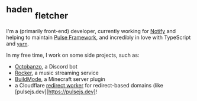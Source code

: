 <h1>
<sup>haden</sup>
<sub>fletcher</sub>
</h1>

I'm a (primarily front-end) developer, currently working for [Notify] and helping to maintain [Pulse Framework][pulse], and
incredibly in love with TypeScript and [`yarn`][yarn].

In my free time, I work on some side projects, such as:

- [Octobanzo], a Discord bot
- [Rocker], a music streaming service
- [BuildMode], a Minecraft server plugin
- a Cloudflare [redirect worker][redirect-worker] for redirect-based domains (like [pulsejs.dev][https://pulsejs.dev]!

[pulse]: https://pulsejs.dev

[Notify]: https://notify.me
[yarn]: https://classic.yarnpkg.com/en/
[Octobanzo]: https://github.com/octobanzo/octobanzo
[Rocker]: https://github.com/rockerapp
[BuildMode]: https://github.com/hadenpf/BuildMode
[redirect-worker]: https://github.com/hadenpf/redirect-worker
